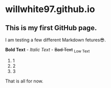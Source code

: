 # willwhite97.github.io

## This is my first GitHub page.

I am testing a few different Markdown fetures😎.

**Bold Text** - *Italic Text* - ~~Bad Text~~ <sub>Low Text</sub>

1. 1
2. 2
3. 3

That is all for now. 
